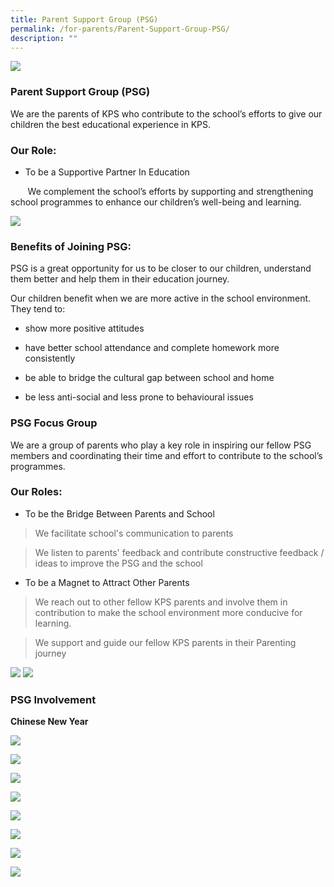 ```yaml
---
title: Parent Support Group (PSG)
permalink: /for-parents/Parent-Support-Group-PSG/
description: ""
---
```

![](/images/For%20Parents/Parent%20Support%20Group%20(PSG)/P1.jpg)
### **Parent Support Group (PSG)**

We are the parents of KPS who contribute to the school’s efforts to give our children the best educational experience in KPS.  

  

### **Our Role:**

*   To be a Supportive Partner In Education 

       We complement the school’s efforts by supporting and strengthening school programmes to enhance our children’s well-being and learning.
			 
![](/images/For%20Parents/Parent%20Support%20Group%20(PSG)/P2.jpg)

### **Benefits of Joining PSG:**

PSG is a great opportunity for us to be closer to our children, understand them better and help them in their education journey. 

  

Our children benefit when we are more active in the school environment.  They tend to:

*   show more positive attitudes  
    
*   have better school attendance and complete homework more consistently
*   be able to bridge the cultural gap between school and home
*   be less anti-social and less prone to behavioural issues

### **PSG Focus Group**

We are a group of parents who play a key role in inspiring our fellow PSG members and coordinating their time and effort to contribute to the school’s programmes.  

  

### **Our Roles:**

* To be the Bridge Between Parents and School  

>We facilitate school's communication to parents

>We listen to parents' feedback and contribute constructive feedback / ideas to improve the PSG and the school

  

* To be a Magnet to Attract Other Parents

>We reach out to other fellow KPS parents and involve them in contribution to make the school environment more conducive for learning.

>We support and guide our fellow KPS parents in their Parenting journey

![](/images/For%20Parents/Parent%20Support%20Group%20(PSG)/P3.jpg)
![](/images/For%20Parents/Parent%20Support%20Group%20(PSG)/P4.jpg)

### PSG Involvement

**Chinese New Year**

![](/images/For%20Parents/Parent%20Support%20Group%20(PSG)/P5.jpg)

![](/images/For%20Parents/Parent%20Support%20Group%20(PSG)/P6.jpg)

![](/images/For%20Parents/Parent%20Support%20Group%20(PSG)/P7.jpg)

![](/images/For%20Parents/Parent%20Support%20Group%20(PSG)/P8.jpg)

![](/images/For%20Parents/Parent%20Support%20Group%20(PSG)/P9.jpg)

![](/images/For%20Parents/Parent%20Support%20Group%20(PSG)/P10.jpg)

![](/images/For%20Parents/Parent%20Support%20Group%20(PSG)/P11.jpg)

![](/images/For%20Parents/Parent%20Support%20Group%20(PSG)/P12.jpg)
